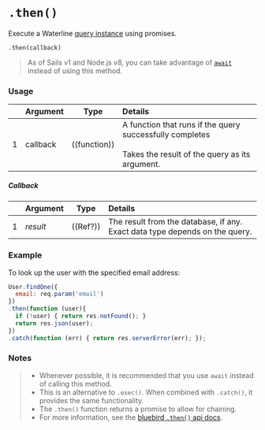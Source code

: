 # `.then()`

Execute a Waterline [query instance](https://sailsjs.com/documentation/reference/waterline-orm/queries) using promises.

```usage
.then(callback)
```

> As of Sails v1 and Node.js v8, you can take advantage of [`await`](https://sailsjs.com/documentation/reference/waterline-orm/queries) instead of using this method.


### Usage

|   |     Argument        | Type                                         | Details                            |
|---|:--------------------|----------------------------------------------|:-----------------------------------|
| 1 |   callback          | ((function))                                 | A function that runs if the query successfully completes<br/><br/> Takes the result of the query as its argument.


##### Callback

|   |     Argument        | Type                | Details |
|---|:--------------------|---------------------|:---------------------------------------------------------------------------------|
| 1 |    _result_         | ((Ref?))            | The result from the database, if any.  Exact data type depends on the query.


### Example

To look up the user with the specified email address:

```javascript
User.findOne({
  email: req.param('email')
})
.then(function (user){
  if (!user) { return res.notFound(); }
  return res.json(user);
})
.catch(function (err) { return res.serverError(err); });
```


### Notes
> + Whenever possible, it is recommended that you use `await` instead of calling this method.
> + This is an alternative to `.exec()`.  When combined with `.catch()`, it provides the same functionality.
> + The `.then()` function returns a promise to allow for chaining.
> + For more information, see the [bluebird `.then()` api docs](http://bluebirdjs.com/docs/api/then).




<docmeta name="displayName" value=".then()">
<docmeta name="pageType" value="method">
